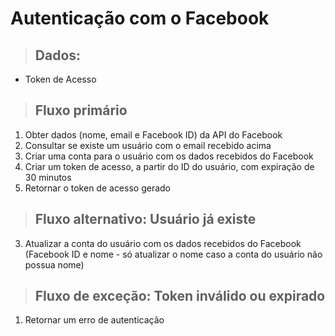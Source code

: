 # Autenticação com o Facebook

> ## Dados:
* Token de Acesso

> ## Fluxo primário
1. Obter dados (nome, email e Facebook ID) da API do Facebook
2. Consultar se existe um usuário com o email recebido acima
3. Criar uma conta para o usuário com os dados recebidos do Facebook
4. Criar um token de acesso, a partir do ID do usuário, com expiração de 30 minutos
5. Retornar o token de acesso gerado

> ## Fluxo alternativo: Usuário já existe
3. Atualizar a conta do usuário com os dados recebidos do Facebook (Facebook ID e nome - só atualizar o nome caso a conta do usuário não possua nome)

> ## Fluxo de exceção: Token inválido ou expirado
1. Retornar um erro de autenticação
